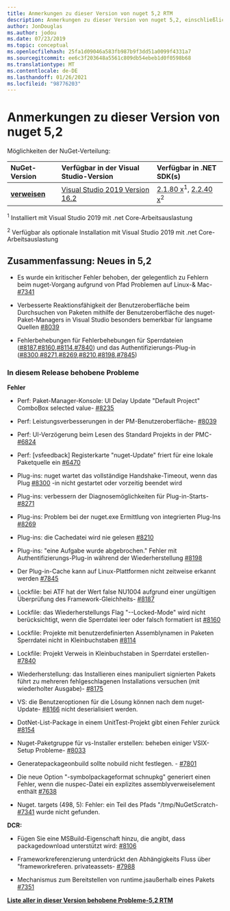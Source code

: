 ```yaml
---
title: Anmerkungen zu dieser Version von nuget 5,2 RTM
description: Anmerkungen zu dieser Version von nuget 5,2, einschließlich neuer Features, Fehlerbehebungen und dcrs.
author: JonDouglas
ms.author: jodou
ms.date: 07/23/2019
ms.topic: conceptual
ms.openlocfilehash: 25fa1d09046a583fb987b9f3dd51a0099f4331a7
ms.sourcegitcommit: ee6c3f203648a5561c809db54ebeb1d0f0598b68
ms.translationtype: MT
ms.contentlocale: de-DE
ms.lasthandoff: 01/26/2021
ms.locfileid: "98776203"
---
```

# <a name="nuget-52-release-notes"></a>Anmerkungen zu dieser Version von nuget 5,2

Möglichkeiten der NuGet-Verteilung:

| NuGet-Version | Verfügbar in der Visual Studio-Version| Verfügbar in .NET SDK(s)|
|:---|:---|:---|
| [**verweisen**](https://nuget.org/downloads) | [Visual Studio 2019 Version 16.2](https://visualstudio.microsoft.com/downloads/) | [2.1.80 x](https://dotnet.microsoft.com/download/dotnet-core/2.1)<sup>1</sup>, [2.2.40 x](https://dotnet.microsoft.com/download/dotnet-core/2.2)<sup>2</sup> |

<sup>1</sup> Installiert mit Visual Studio 2019 mit .net Core-Arbeitsauslastung 

<sup>2</sup> Verfügbar als optionale Installation mit Visual Studio 2019 mit .net Core-Arbeitsauslastung

## <a name="summary-whats-new-in-52"></a>Zusammenfassung: Neues in 5,2

* Es wurde ein kritischer Fehler behoben, der gelegentlich zu Fehlern beim nuget-Vorgang aufgrund von Pfad Problemen auf Linux-& Mac- [#7341](https://github.com/NuGet/Home/issues/7341)

* Verbesserte Reaktionsfähigkeit der Benutzeroberfläche beim Durchsuchen von Paketen mithilfe der Benutzeroberfläche des nuget-Paket-Managers in Visual Studio besonders bemerkbar für langsame Quellen [#8039](https://github.com/NuGet/Home/issues/8039)

* Fehlerbehebungen für Fehlerbehebungen für Sperrdateien ([#8187](https://github.com/NuGet/Home/issues/8187),[#8160](https://github.com/NuGet/Home/issues/8160),[#8114](https://github.com/NuGet/Home/issues/8114),[#7840](https://github.com/NuGet/Home/issues/7840)) und das Authentifizierungs-Plug-in ([#8300](https://github.com/NuGet/Home/issues/8300),[#8271](https://github.com/NuGet/Home/issues/8271),[#8269](https://github.com/NuGet/Home/issues/8269),[#8210](https://github.com/NuGet/Home/issues/8210),[#8198](https://github.com/NuGet/Home/issues/8198),[#7845](https://github.com/NuGet/Home/issues/7845))

### <a name="issues-fixed-in-this-release"></a>In diesem Release behobene Probleme

**Fehler**

* Perf: Paket-Manager-Konsole: UI Delay Update "Default Project" ComboBox selected value- [#8235](https://github.com/NuGet/Home/issues/8235)

* Perf: Leistungsverbesserungen in der PM-Benutzeroberfläche- [#8039](https://github.com/NuGet/Home/issues/8039)

* Perf: UI-Verzögerung beim Lesen des Standard Projekts in der PMC- [#6824](https://github.com/NuGet/Home/issues/6824)

* Perf: [vsfeedback] Registerkarte "nuget-Update" friert für eine lokale Paketquelle ein [#6470](https://github.com/NuGet/Home/issues/6470)

* Plug-ins: nuget wartet das vollständige Handshake-Timeout, wenn das Plug [#8300](https://github.com/NuGet/Home/issues/8300) -in nicht gestartet oder vorzeitig beendet wird

* Plug-ins: verbessern der Diagnosemöglichkeiten für Plug-in-Starts- [#8271](https://github.com/NuGet/Home/issues/8271)

* Plug-ins: Problem bei der nuget.exe Ermittlung von integrierten Plug-Ins [#8269](https://github.com/NuGet/Home/issues/8269)

* Plug-ins: die Cachedatei wird nie gelesen [#8210](https://github.com/NuGet/Home/issues/8210)

* Plug-ins: "eine Aufgabe wurde abgebrochen." Fehler mit Authentifizierungs-Plug-in während der Wiederherstellung [#8198](https://github.com/NuGet/Home/issues/8198)

* Der Plug-in-Cache kann auf Linux-Plattformen nicht zeitweise erkannt werden [#7845](https://github.com/NuGet/Home/issues/7845)

* Lockfile: bei ATF hat der Wert false NU1004 aufgrund einer ungültigen Überprüfung des Framework-Gleichheits- [#8187](https://github.com/NuGet/Home/issues/8187)

* Lockfile: das Wiederherstellungs Flag "--Locked-Mode" wird nicht berücksichtigt, wenn die Sperrdatei leer oder falsch formatiert ist [#8160](https://github.com/NuGet/Home/issues/8160)

* Lockfile: Projekte mit benutzerdefinierten Assemblynamen in Paketen Sperrdatei nicht in Kleinbuchstaben [#8114](https://github.com/NuGet/Home/issues/8114)

* Lockfile: Projekt Verweis in Kleinbuchstaben in Sperrdatei erstellen- [#7840](https://github.com/NuGet/Home/issues/7840)

* Wiederherstellung: das Installieren eines manipuliert signierten Pakets führt zu mehreren fehlgeschlagenen Installations versuchen (mit wiederholter Ausgabe)- [#8175](https://github.com/NuGet/Home/issues/8175)

* VS: die Benutzeroptionen für die Lösung können nach dem nuget-Update- [#8166](https://github.com/NuGet/Home/issues/8166) nicht deserialisiert werden.

* DotNet-List-Package in einem UnitTest-Projekt gibt einen Fehler zurück [#8154](https://github.com/NuGet/Home/issues/8154)

* Nuget-Paketgruppe für vs-Installer erstellen: beheben einiger VSIX-Setup Probleme- [#8033](https://github.com/NuGet/Home/issues/8033)

* Generatepackageonbuild sollte nobuild nicht festlegen. - [#7801](https://github.com/NuGet/Home/issues/7801)

* Die neue Option "-symbolpackageformat schnupkg" generiert einen Fehler, wenn die nuspec-Datei ein explizites assemblyverweiselement enthält [#7638](https://github.com/NuGet/Home/issues/7638)

* Nuget. targets (498, 5): Fehler: ein Teil des Pfads "/tmp/NuGetScratch- [#7341](https://github.com/NuGet/Home/issues/7341) wurde nicht gefunden.

**DCR:**

* Fügen Sie eine MSBuild-Eigenschaft hinzu, die angibt, dass packagedownload unterstützt wird: [#8106](https://github.com/NuGet/Home/issues/8106)

* Frameworkreferenzierung unterdrückt den Abhängigkeits Fluss über "frameworkreferen. privateassets- [#7988](https://github.com/NuGet/Home/issues/7988)

* Mechanismus zum Bereitstellen von runtime.jsaußerhalb eines Pakets [#7351](https://github.com/NuGet/Home/issues/7351)

**[Liste aller in dieser Version behobene Probleme-5,2 RTM](https://github.com/nuget/home/issues?q=is%3Aissue+is%3Aclosed+milestone%3A%225.2")**


